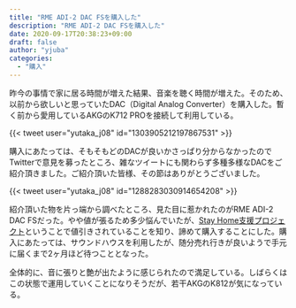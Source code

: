 ```yaml
---
title: "RME ADI-2 DAC FSを購入した"
description: "RME ADI-2 DAC FSを購入した"
date: 2020-09-17T20:38:23+09:00
draft: false
author: "yjuba"
categories:
  - "購入"
---
```


昨今の事情で家に居る時間が増えた結果、音楽を聴く時間が増えた。そのため、以前から欲しいと思っていたDAC（Digital Analog Converter）を購入した。暫く前から愛用しているAKGのK712 PROを接続して利用している。

{{< tweet user="yutaka_j08" id="1303905212197867531" >}}

購入にあたっては、そもそもどのDACが良いかさっぱり分からなかったのでTwitterで意見を募ったところ、雑なツイートにも関わらず多種多様なDACをご紹介頂きました。ご紹介頂いた皆様、その節はありがとうございました。

{{< tweet user="yutaka_j08" id="1288283030914654208" >}}

紹介頂いた物を片っ端から調べたところ、見た目に惹かれたのがRME ADI-2 DAC FSだった。やや値が張るため多少悩んでいたが、[Stay Home支援プロジェクト](https://synthax.jp/stayhome-project.html)ということで値引きされていることを知り、諦めて購入することにした。購入にあたっては、サウンドハウスを利用したが、随分売れ行きが良いようで手元に届くまで2ヶ月ほど待つこととなった。

全体的に、音に張りと艶が出たように感じられたので満足している。しばらくはこの状態で運用していくことになりそうだが、若干AKGのK812が気になっている。
